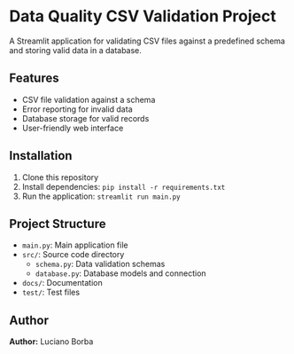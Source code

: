 # Data Quality CSV Validation Project

A Streamlit application for validating CSV files against a predefined schema and storing valid data in a database.

## Features

- CSV file validation against a schema
- Error reporting for invalid data
- Database storage for valid records
- User-friendly web interface

## Installation

1. Clone this repository
2. Install dependencies: `pip install -r requirements.txt`
3. Run the application: `streamlit run main.py`

## Project Structure

- `main.py`: Main application file
- `src/`: Source code directory
  - `schema.py`: Data validation schemas
  - `database.py`: Database models and connection
- `docs/`: Documentation
- `test/`: Test files

## Author

**Author:** Luciano Borba